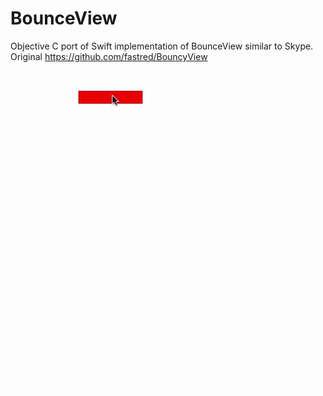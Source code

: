 # BounceView
Objective C port of Swift implementation of BounceView similar to Skype. Original https://github.com/fastred/BouncyView
![alt tag](https://raw.githubusercontent.com/akaabe/BounceView/master/example.gif)
